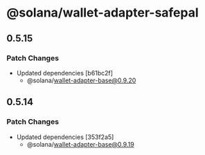 # @solana/wallet-adapter-safepal

## 0.5.15

### Patch Changes

-   Updated dependencies [b61bc2f]
    -   @solana/wallet-adapter-base@0.9.20

## 0.5.14

### Patch Changes

-   Updated dependencies [353f2a5]
    -   @solana/wallet-adapter-base@0.9.19

